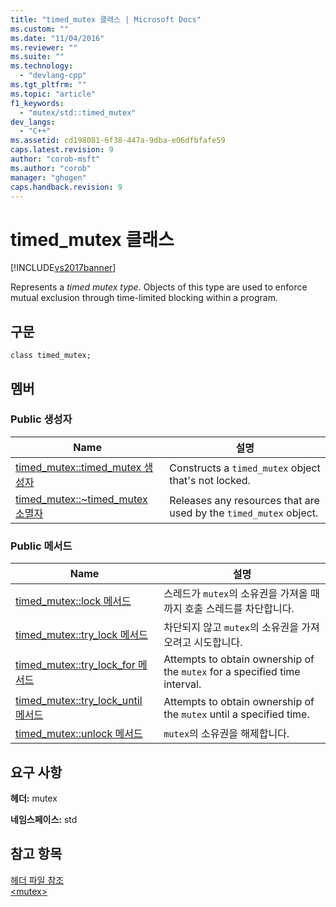 ```yaml
---
title: "timed_mutex 클래스 | Microsoft Docs"
ms.custom: ""
ms.date: "11/04/2016"
ms.reviewer: ""
ms.suite: ""
ms.technology: 
  - "devlang-cpp"
ms.tgt_pltfrm: ""
ms.topic: "article"
f1_keywords: 
  - "mutex/std::timed_mutex"
dev_langs: 
  - "C++"
ms.assetid: cd198081-6f38-447a-9dba-e06dfbfafe59
caps.latest.revision: 9
author: "corob-msft"
ms.author: "corob"
manager: "ghogen"
caps.handback.revision: 9
---
```

# timed_mutex 클래스
[!INCLUDE[vs2017banner](../assembler/inline/includes/vs2017banner.md)]

Represents a *timed mutex type*.  Objects of this type are used to enforce mutual exclusion through time\-limited blocking within a program.  
  
## 구문  
  
```  
class timed_mutex;  
```  
  
## 멤버  
  
### Public 생성자  
  
|Name|설명|  
|----------|--------|  
|[timed\_mutex::timed\_mutex 생성자](../Topic/timed_mutex::timed_mutex%20Constructor.md)|Constructs a `timed_mutex` object that's not locked.|  
|[timed\_mutex::~timed\_mutex 소멸자](../Topic/timed_mutex::~timed_mutex%20Destructor.md)|Releases any resources that are used by the `timed_mutex` object.|  
  
### Public 메서드  
  
|Name|설명|  
|----------|--------|  
|[timed\_mutex::lock 메서드](../Topic/timed_mutex::lock%20Method.md)|스레드가 `mutex`의 소유권을 가져올 때까지 호출 스레드를 차단합니다.|  
|[timed\_mutex::try\_lock 메서드](../Topic/timed_mutex::try_lock%20Method.md)|차단되지 않고 `mutex`의 소유권을 가져오려고 시도합니다.|  
|[timed\_mutex::try\_lock\_for 메서드](../Topic/timed_mutex::try_lock_for%20Method.md)|Attempts to obtain ownership of the `mutex` for a specified time interval.|  
|[timed\_mutex::try\_lock\_until 메서드](../Topic/timed_mutex::try_lock_until%20Method.md)|Attempts to obtain ownership of the `mutex` until a specified time.|  
|[timed\_mutex::unlock 메서드](../Topic/timed_mutex::unlock%20Method.md)|`mutex`의 소유권을 해제합니다.|  
  
## 요구 사항  
 **헤더:** mutex  
  
 **네임스페이스:** std  
  
## 참고 항목  
 [헤더 파일 참조](../standard-library/cpp-standard-library-header-files.md)   
 [\<mutex\>](../standard-library/mutex.md)